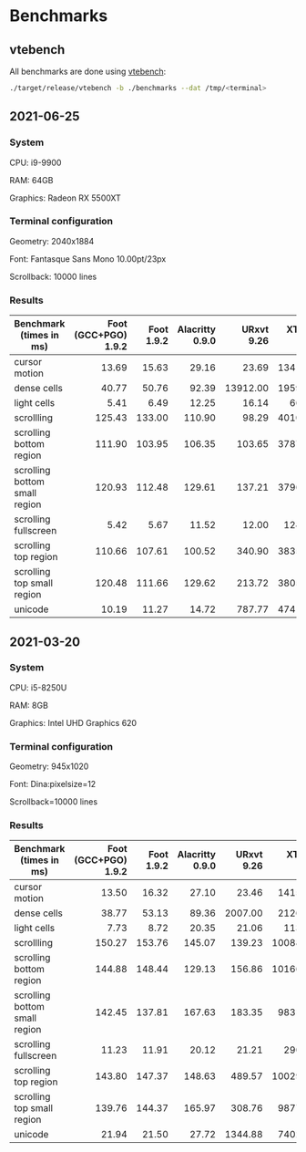 # Benchmarks

## vtebench

All benchmarks are done using [vtebench](https://github.com/alacritty/vtebench):

```sh
./target/release/vtebench -b ./benchmarks --dat /tmp/<terminal>
```

## 2021-06-25

### System

CPU: i9-9900

RAM: 64GB

Graphics: Radeon RX 5500XT


### Terminal configuration

Geometry: 2040x1884

Font: Fantasque Sans Mono 10.00pt/23px

Scrollback: 10000 lines


### Results

| Benchmark (times in ms)       | Foot (GCC+PGO) 1.9.2 | Foot 1.9.2 | Alacritty 0.9.0 | URxvt 9.26 | XTerm 369 |
|-------------------------------|---------------------:|-----------:|----------------:|-----------:|----------:|
| cursor motion                 |                13.69 |      15.63 |           29.16 |      23.69 |   1341.75 |
| dense cells                   |                40.77 |      50.76 |           92.39 |   13912.00 |   1959.00 |
| light cells                   |                 5.41 |       6.49 |           12.25 |      16.14 |     66.21 |
| scrollling                    |               125.43 |     133.00 |          110.90 |      98.29 |   4010.67 |
| scrolling bottom region       |               111.90 |     103.95 |          106.35 |     103.65 |   3787.00 |
| scrolling bottom small region |               120.93 |     112.48 |          129.61 |     137.21 |   3796.67 |
| scrolling fullscreen          |                 5.42 |       5.67 |           11.52 |      12.00 |    124.33 |
| scrolling top region          |               110.66 |     107.61 |          100.52 |     340.90 |   3835.33 |
| scrolling top small region    |               120.48 |     111.66 |          129.62 |     213.72 |   3805.33 |
| unicode                       |                10.19 |      11.27 |           14.72 |     787.77 |   4741.00 |


## 2021-03-20

### System

CPU: i5-8250U

RAM: 8GB

Graphics: Intel UHD Graphics 620


### Terminal configuration

Geometry: 945x1020

Font: Dina:pixelsize=12

Scrollback=10000 lines


### Results


| Benchmark (times in ms)       | Foot (GCC+PGO) 1.9.2 | Foot 1.9.2 | Alacritty 0.9.0 | URxvt 9.26 | XTerm 369 |
|-------------------------------|---------------------:|-----------:|----------------:|-----------:|----------:|
| cursor motion                 |                13.50 |      16.32 |           27.10 |      23.46 |   1415.38 |
| dense cells                   |                38.77 |      53.13 |           89.36 |    2007.00 |   2126.60 |
| light cells                   |                 7.73 |       8.72 |           20.35 |      21.06 |    113.34 |
| scrollling                    |               150.27 |     153.76 |          145.07 |     139.23 |  10088.00 |
| scrolling bottom region       |               144.88 |     148.44 |          129.13 |     156.86 |  10166.00 |
| scrolling bottom small region |               142.45 |     137.81 |          167.63 |     183.35 |   9831.50 |
| scrolling fullscreen          |                11.23 |      11.91 |           20.12 |      21.21 |    290.80 |
| scrolling top region          |               143.80 |     147.37 |          148.63 |     489.57 |  10029.00 |
| scrolling top small region    |               139.76 |     144.37 |          165.97 |     308.76 |   9877.00 |
| unicode                       |                21.94 |      21.50 |           27.72 |    1344.88 |   7402.00 |

